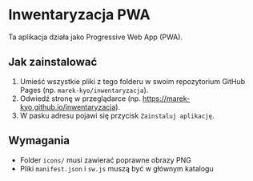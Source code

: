 # Inwentaryzacja PWA

Ta aplikacja działa jako Progressive Web App (PWA).

## Jak zainstalować
1. Umieść wszystkie pliki z tego folderu w swoim repozytorium GitHub Pages (np. `marek-kyo/inwentaryzacja`).
2. Odwiedź stronę w przeglądarce (np. https://marek-kyo.github.io/inwentaryzacja).
3. W pasku adresu pojawi się przycisk `Zainstaluj aplikację`.

## Wymagania
- Folder `icons/` musi zawierać poprawne obrazy PNG
- Pliki `manifest.json` i `sw.js` muszą być w głównym katalogu
